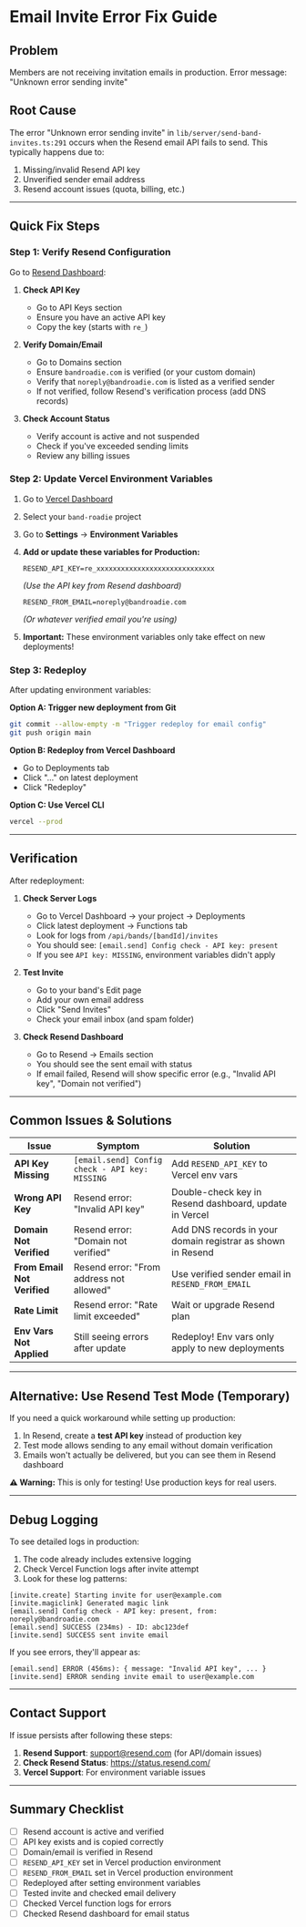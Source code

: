 # Email Invite Error Fix Guide

## Problem
Members are not receiving invitation emails in production. Error message: "Unknown error sending invite"

## Root Cause
The error "Unknown error sending invite" in `lib/server/send-band-invites.ts:291` occurs when the Resend email API fails to send. This typically happens due to:

1. Missing/invalid Resend API key
2. Unverified sender email address
3. Resend account issues (quota, billing, etc.)

---

## Quick Fix Steps

### Step 1: Verify Resend Configuration

Go to [Resend Dashboard](https://resend.com/):

1. **Check API Key**
   - Go to API Keys section
   - Ensure you have an active API key
   - Copy the key (starts with `re_`)

2. **Verify Domain/Email**
   - Go to Domains section
   - Ensure `bandroadie.com` is verified (or your custom domain)
   - Verify that `noreply@bandroadie.com` is listed as a verified sender
   - If not verified, follow Resend's verification process (add DNS records)

3. **Check Account Status**
   - Verify account is active and not suspended
   - Check if you've exceeded sending limits
   - Review any billing issues

### Step 2: Update Vercel Environment Variables

1. Go to [Vercel Dashboard](https://vercel.com/dashboard)
2. Select your `band-roadie` project
3. Go to **Settings** → **Environment Variables**

4. **Add or update these variables for Production:**

   ```
   RESEND_API_KEY=re_xxxxxxxxxxxxxxxxxxxxxxxxxxxxx
   ```
   *(Use the API key from Resend dashboard)*

   ```
   RESEND_FROM_EMAIL=noreply@bandroadie.com
   ```
   *(Or whatever verified email you're using)*

5. **Important:** These environment variables only take effect on new deployments!

### Step 3: Redeploy

After updating environment variables:

**Option A: Trigger new deployment from Git**
```bash
git commit --allow-empty -m "Trigger redeploy for email config"
git push origin main
```

**Option B: Redeploy from Vercel Dashboard**
- Go to Deployments tab
- Click "..." on latest deployment
- Click "Redeploy"

**Option C: Use Vercel CLI**
```bash
vercel --prod
```

---

## Verification

After redeployment:

1. **Check Server Logs**
   - Go to Vercel Dashboard → your project → Deployments
   - Click latest deployment → Functions tab
   - Look for logs from `/api/bands/[bandId]/invites`
   - You should see: `[email.send] Config check - API key: present`
   - If you see `API key: MISSING`, environment variables didn't apply

2. **Test Invite**
   - Go to your band's Edit page
   - Add your own email address
   - Click "Send Invites"
   - Check your email inbox (and spam folder)

3. **Check Resend Dashboard**
   - Go to Resend → Emails section
   - You should see the sent email with status
   - If email failed, Resend will show specific error (e.g., "Invalid API key", "Domain not verified")

---

## Common Issues & Solutions

| Issue | Symptom | Solution |
|-------|---------|----------|
| **API Key Missing** | `[email.send] Config check - API key: MISSING` | Add `RESEND_API_KEY` to Vercel env vars |
| **Wrong API Key** | Resend error: "Invalid API key" | Double-check key in Resend dashboard, update in Vercel |
| **Domain Not Verified** | Resend error: "Domain not verified" | Add DNS records in your domain registrar as shown in Resend |
| **From Email Not Verified** | Resend error: "From address not allowed" | Use verified sender email in `RESEND_FROM_EMAIL` |
| **Rate Limit** | Resend error: "Rate limit exceeded" | Wait or upgrade Resend plan |
| **Env Vars Not Applied** | Still seeing errors after update | Redeploy! Env vars only apply to new deployments |

---

## Alternative: Use Resend Test Mode (Temporary)

If you need a quick workaround while setting up production:

1. In Resend, create a **test API key** instead of production key
2. Test mode allows sending to any email without domain verification
3. Emails won't actually be delivered, but you can see them in Resend dashboard

**⚠️ Warning:** This is only for testing! Use production keys for real users.

---

## Debug Logging

To see detailed logs in production:

1. The code already includes extensive logging
2. Check Vercel Function logs after invite attempt
3. Look for these log patterns:

```
[invite.create] Starting invite for user@example.com
[invite.magiclink] Generated magic link
[email.send] Config check - API key: present, from: noreply@bandroadie.com
[email.send] SUCCESS (234ms) - ID: abc123def
[invite.send] SUCCESS sent invite email
```

If you see errors, they'll appear as:
```
[email.send] ERROR (456ms): { message: "Invalid API key", ... }
[invite.send] ERROR sending invite email to user@example.com
```

---

## Contact Support

If issue persists after following these steps:

1. **Resend Support**: support@resend.com (for API/domain issues)
2. **Check Resend Status**: https://status.resend.com/
3. **Vercel Support**: For environment variable issues

---

## Summary Checklist

- [ ] Resend account is active and verified
- [ ] API key exists and is copied correctly
- [ ] Domain/email is verified in Resend
- [ ] `RESEND_API_KEY` set in Vercel production environment
- [ ] `RESEND_FROM_EMAIL` set in Vercel production environment
- [ ] Redeployed after setting environment variables
- [ ] Tested invite and checked email delivery
- [ ] Checked Vercel function logs for errors
- [ ] Checked Resend dashboard for email status
